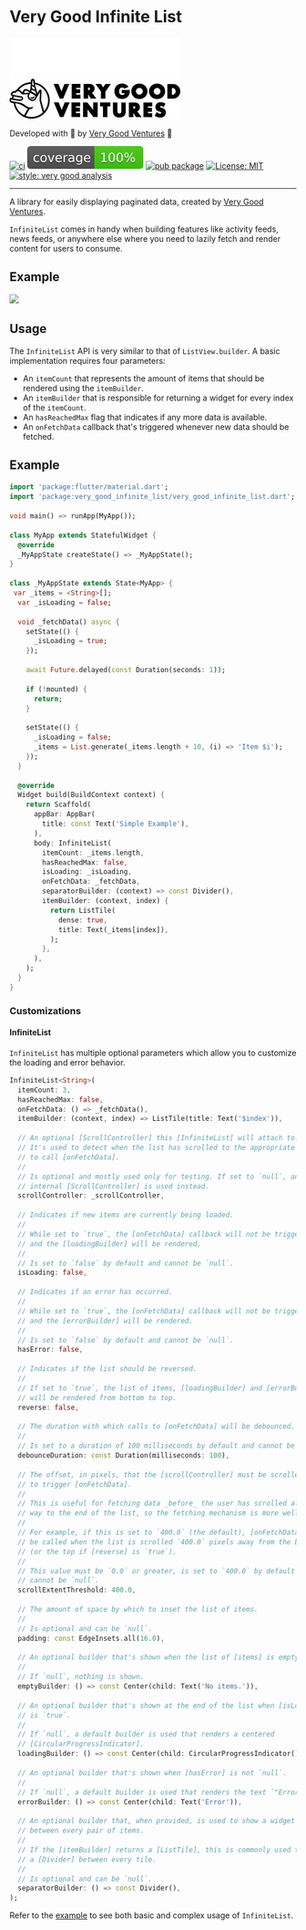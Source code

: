 # Very Good Infinite List

[![Very Good Ventures][logo_white]][very_good_ventures_link_dark]
[![Very Good Ventures][logo_black]][very_good_ventures_link_light]

Developed with 💙 by [Very Good Ventures][very_good_ventures_link] 🦄

[![ci][ci_badge]][ci_link]
[![coverage][coverage_badge]][ci_link]
[![pub package][pub_badge]][pub_link]
[![License: MIT][license_badge]][license_link]
[![style: very good analysis][very_good_analysis_badge]][very_good_analysis_badge_link]

---

A library for easily displaying paginated data, created by [Very Good Ventures][very_good_ventures_link].

`InfiniteList` comes in handy when building features like activity feeds, news feeds, or anywhere else where you need to lazily fetch and render content for users to consume.

## Example

<a href="https://github.com/VeryGoodOpenSource/very_good_infinite_list/blob/main/example/lib/main.dart"><img src="https://raw.githubusercontent.com/VeryGoodOpenSource/very_good_infinite_list/main/art/infinite_list.gif" height="400"/></a>

## Usage

The `InfiniteList` API is very similar to that of `ListView.builder`. A basic implementation requires four parameters:

- An `itemCount` that represents the amount of items that should be rendered using the `itemBuilder`.
- An `itemBuilder` that is responsible for returning a widget for every index of the `itemCount`.
- An `hasReachedMax` flag that indicates if any more data is available.
- An `onFetchData` callback that's triggered whenever new data should be fetched.

## Example

```dart
import 'package:flutter/material.dart';
import 'package:very_good_infinite_list/very_good_infinite_list.dart';

void main() => runApp(MyApp());

class MyApp extends StatefulWidget {
  @override
  _MyAppState createState() => _MyAppState();
}

class _MyAppState extends State<MyApp> {
 var _items = <String>[];
  var _isLoading = false;

  void _fetchData() async {
    setState(() {
      _isLoading = true;
    });

    await Future.delayed(const Duration(seconds: 1));

    if (!mounted) {
      return;
    }

    setState(() {
      _isLoading = false;
      _items = List.generate(_items.length + 10, (i) => 'Item $i');
    });
  }

  @override
  Widget build(BuildContext context) {
    return Scaffold(
      appBar: AppBar(
        title: const Text('Simple Example'),
      ),
      body: InfiniteList(
        itemCount: _items.length,
        hasReachedMax: false,
        isLoading: _isLoading,
        onFetchData: _fetchData,
        separatorBuilder: (context) => const Divider(),
        itemBuilder: (context, index) {
          return ListTile(
            dense: true,
            title: Text(_items[index]),
          );
        },
      ),
    );
  }
}
```

### Customizations

#### InfiniteList

`InfiniteList` has multiple optional parameters which allow you to customize the loading and error behavior.

```dart
InfiniteList<String>(
  itemCount: 3,
  hasReachedMax: false,
  onFetchData: () => _fetchData(),
  itemBuilder: (context, index) => ListTile(title: Text('$index')),

  // An optional [ScrollController] this [InfiniteList] will attach to.
  // It's used to detect when the list has scrolled to the appropriate position
  // to call [onFetchData].
  //
  // Is optional and mostly used only for testing. If set to `null`, an
  // internal [ScrollController] is used instead.
  scrollController: _scrollController,

  // Indicates if new items are currently being loaded.
  //
  // While set to `true`, the [onFetchData] callback will not be triggered
  // and the [loadingBuilder] will be rendered.
  //
  // Is set to `false` by default and cannot be `null`.
  isLoading: false,

  // Indicates if an error has occurred.
  //
  // While set to `true`, the [onFetchData] callback will not be triggered
  // and the [errorBuilder] will be rendered.
  //
  // Is set to `false` by default and cannot be `null`.
  hasError: false,

  // Indicates if the list should be reversed.
  //
  // If set to `true`, the list of items, [loadingBuilder] and [errorBuilder]
  // will be rendered from bottom to top.
  reverse: false,

  // The duration with which calls to [onFetchData] will be debounced.
  //
  // Is set to a duration of 100 milliseconds by default and cannot be `null`.
  debounceDuration: const Duration(milliseconds: 100),

  // The offset, in pixels, that the [scrollController] must be scrolled over
  // to trigger [onFetchData].
  //
  // This is useful for fetching data _before_ the user has scrolled all the
  // way to the end of the list, so the fetching mechanism is more well hidden.
  //
  // For example, if this is set to `400.0` (the default), [onFetchData] will
  // be called when the list is scrolled `400.0` pixels away from the bottom
  // (or the top if [reverse] is `true`).
  //
  // This value must be `0.0` or greater, is set to `400.0` by default and
  // cannot be `null`.
  scrollExtentThreshold: 400.0,

  // The amount of space by which to inset the list of items.
  //
  // Is optional and can be `null`.
  padding: const EdgeInsets.all(16.0),

  // An optional builder that's shown when the list of [items] is empty.
  //
  // If `null`, nothing is shown.
  emptyBuilder: () => const Center(child: Text('No items.')),

  // An optional builder that's shown at the end of the list when [isLoading]
  // is `true`.
  //
  // If `null`, a default builder is used that renders a centered
  // [CircularProgressIndicator].
  loadingBuilder: () => const Center(child: CircularProgressIndicator()),

  // An optional builder that's shown when [hasError] is not `null`.
  //
  // If `null`, a default builder is used that renders the text `"Error"`.
  errorBuilder: () => const Center(child: Text('Error')),

  // An optional builder that, when provided, is used to show a widget in
  // between every pair of items.
  //
  // If the [itemBuilder] returns a [ListTile], this is commonly used to render
  // a [Divider] between every tile.
  //
  // Is optional and can be `null`.
  separatorBuilder: () => const Divider(),
);
```

Refer to the [example](https://github.com/VeryGoodOpenSource/very_good_infinite_list/blob/main/example/lib/main.dart) to see both basic and complex usage of `InfiniteList`.

[ci_badge]: https://github.com/VeryGoodOpenSource/very_good_infinite_list/workflows/ci/badge.svg
[ci_link]: https://github.com/VeryGoodOpenSource/very_good_infinite_list/actions
[coverage_badge]: https://raw.githubusercontent.com/VeryGoodOpenSource/very_good_infinite_list/main/coverage_badge.svg
[license_badge]: https://img.shields.io/badge/license-MIT-blue.svg
[license_link]: https://opensource.org/licenses/MIT
[logo_black]: https://raw.githubusercontent.com/VGVentures/very_good_brand/main/styles/README/vgv_logo_black.png#gh-light-mode-only
[logo_white]: https://raw.githubusercontent.com/VGVentures/very_good_brand/main/styles/README/vgv_logo_white.png#gh-dark-mode-only
[pub_badge]: https://img.shields.io/pub/v/very_good_infinite_list.svg
[pub_link]: https://pub.dartlang.org/packages/very_good_infinite_list
[very_good_analysis_badge]: https://img.shields.io/badge/style-very_good_analysis-B22C89.svg
[very_good_analysis_badge_link]: https://pub.dev/packages/very_good_analysis
[very_good_ventures_link]: https://verygood.ventures
[very_good_ventures_link_dark]: https://verygood.ventures#gh-dark-mode-only
[very_good_ventures_link_light]: https://verygood.ventures#gh-light-mode-only
